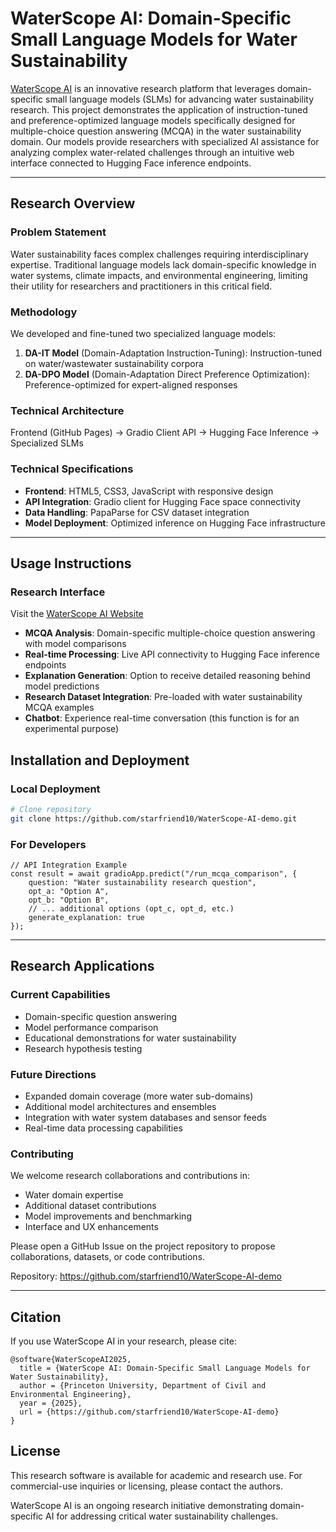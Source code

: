 # WaterScope AI: Domain-Specific Small Language Models for Water Sustainability

[WaterScope AI](https://starfriend10.github.io/WaterScope-AI-demo) is an innovative research platform that leverages domain-specific small language models (SLMs) for advancing water sustainability research. This project demonstrates the application of instruction-tuned and preference-optimized language models specifically designed for multiple-choice question answering (MCQA) in the water sustainability domain. Our models provide researchers with specialized AI assistance for analyzing complex water-related challenges through an intuitive web interface connected to Hugging Face inference endpoints.


---
## Research Overview

### Problem Statement
Water sustainability faces complex challenges requiring interdisciplinary expertise. Traditional language models lack domain-specific knowledge in water systems, climate impacts, and environmental engineering, limiting their utility for researchers and practitioners in this critical field.

### Methodology
We developed and fine-tuned two specialized language models:

1. **DA-IT Model** (Domain-Adaptation Instruction-Tuning): Instruction-tuned on water/wastewater sustainability corpora
2. **DA-DPO Model** (Domain-Adaptation Direct Preference Optimization): Preference-optimized for expert-aligned responses

### Technical Architecture
Frontend (GitHub Pages) → Gradio Client API → Hugging Face Inference → Specialized SLMs

### Technical Specifications
- **Frontend**: HTML5, CSS3, JavaScript with responsive design
- **API Integration**: Gradio client for Hugging Face space connectivity
- **Data Handling**: PapaParse for CSV dataset integration
- **Model Deployment**: Optimized inference on Hugging Face infrastructure

---

## Usage Instructions

### Research Interface
Visit the [WaterScope AI Website](https://starfriend10.github.io/WaterScope-AI-demo)
- **MCQA Analysis**: Domain-specific multiple-choice question answering with model comparisons
- **Real-time Processing**: Live API connectivity to Hugging Face inference endpoints
- **Explanation Generation**: Option to receive detailed reasoning behind model predictions
- **Research Dataset Integration**: Pre-loaded with water sustainability MCQA examples
- **Chatbot**: Experience real-time conversation (this function is for an experimental purpose)

## Installation and Deployment

### Local Deployment
```bash
# Clone repository
git clone https://github.com/starfriend10/WaterScope-AI-demo.git
```

### For Developers
    // API Integration Example
    const result = await gradioApp.predict("/run_mcqa_comparison", {
        question: "Water sustainability research question",
        opt_a: "Option A",
        opt_b: "Option B",
        // ... additional options (opt_c, opt_d, etc.)
        generate_explanation: true
    });

---

## Research Applications

### Current Capabilities
- Domain-specific question answering
- Model performance comparison
- Educational demonstrations for water sustainability
- Research hypothesis testing

### Future Directions
- Expanded domain coverage (more water sub-domains)
- Additional model architectures and ensembles
- Integration with water system databases and sensor feeds
- Real-time data processing capabilities

### Contributing
We welcome research collaborations and contributions in:
- Water domain expertise
- Additional dataset contributions
- Model improvements and benchmarking
- Interface and UX enhancements

Please open a GitHub Issue on the project repository to propose collaborations, datasets, or code contributions.

Repository: https://github.com/starfriend10/WaterScope-AI-demo

---

## Citation
If you use WaterScope AI in your research, please cite:

    @software{WaterScopeAI2025,
      title = {WaterScope AI: Domain-Specific Small Language Models for Water Sustainability},
      author = {Princeton University, Department of Civil and Environmental Engineering},
      year = {2025},
      url = {https://github.com/starfriend10/WaterScope-AI-demo}
    }


## License
This research software is available for academic and research use.
For commercial-use inquiries or licensing, please contact the authors.


WaterScope AI is an ongoing research initiative demonstrating domain-specific AI for addressing critical water sustainability challenges.












